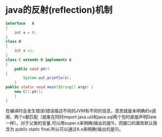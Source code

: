 # java的反射(reflection)机制

```java
interface	A
{
	int x = 0;
}
class B
{
	int x =1;
}
class C extends B implements A
{
	public void pX()
{
		System.out.println(x);
	}
public static void main(String[] args) {
  	new C().pX();
	}
}
```
在编译时会发生错误(错误描述不同的JVM有不同的信息，意思就是未明确的x调用，两个x都匹配（就象在同时import java.util和java.sql两个包时直接声明Date一样）。对于父类的变量,可以用super.x来明确(输出的是1)，而接口的属性默认隐含为 public static final.所以可以通过A.x来明确(输出的是0)。
